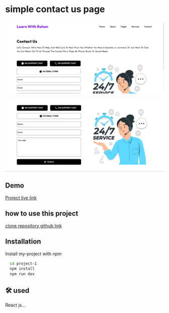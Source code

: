 
# simple contact us page



![Logo](https://github.com/Dev-Rohan1/banner/blob/main/contact-1.png?raw=true)

![Logo](https://github.com/Dev-Rohan1/banner/blob/main/contact-2.png?raw=true)

## Demo
 [Project live link](https://contact-us-in-react.netlify.app/)

## how to use this project

[clone repository github link ](https://linktodocumentation)


## Installation

Install my-project with npm

```bash
  cd project-1
  npm install 
  npm run dev
```

## 🛠 used
React js...


    




